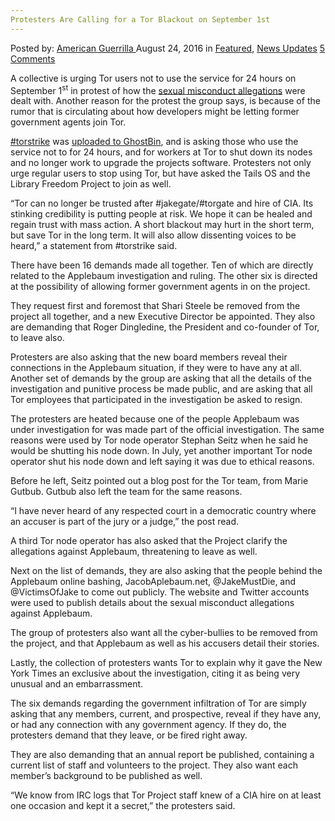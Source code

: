 ```yaml
---
Protesters Are Calling for a Tor Blackout on September 1st
---
```

<article class="post-listing post-15227 post type-post status-publish format-standard has-post-thumbnail hentry  tag-1st tag-blackout tag-calling tag-protesters tag-september 
    <div class="post-inner">
        <span>Posted by: <a href="https://www.deepdotweb.com/author/americanguerrilla/" title="">American Guerrilla </a></span>
    <span>August 24, 2016</span>
    <span>in <a href="https://www.deepdotweb.com/category/deepdot-news/" rel="category tag">Featured</a>, <a href="https://www.deepdotweb.com/category/news-updates/" rel="category tag">News Updates</a></span>
    <span><a href="https://www.deepdotweb.com/2016/08/24/protesters-calling-tor-blackout-september-1st/#comments">5 Comments</a></span>
    </p>
    <div class="clear"></div>
    <div class="entry">
    <p>A collective is urging Tor users not to use the service for 24 hours on September 1<sup>st</sup> in protest of how the <a href="https://www.deepdotweb.com/2016/06/10/tor-project-developer-resigns-response-sexual-mistreatment-allegations/">sexual misconduct allegations</a> were dealt with. Another reason for the protest the group says, is because of the rumor that is circulating about how developers might be letting former government agents join Tor.</p>
    <p><a href="http://news.softpedia.com/news/internal-group-wants-to-shut-down-tor-for-a-day-on-september-1-507513.shtml">#torstrike</a> was <a href="https://ghostbin.com/paste/kmnzz">uploaded to GhostBin</a>, and is asking those who use the service not to for 24 hours, and for workers at Tor to shut down its nodes and no longer work to upgrade the projects software. Protesters not only urge regular users to stop using Tor, but have asked the Tails OS and the Library Freedom Project to join as well.</p>
    <p>“Tor can no longer be trusted after #jakegate/#torgate and hire of CIA. Its stinking credibility is putting people at risk. We hope it can be healed and regain trust with mass action. A short blackout may hurt in the short term, but save Tor in the long term. It will also allow dissenting voices to be heard,” a statement from #torstrike said.</p>
    <p>There have been 16 demands made all together. Ten of which are directly related to the Applebaum investigation and ruling. The other six is directed at the possibility of allowing former government agents in on the project.</p>
    <p>They request first and foremost that Shari Steele be removed from the project all together, and a new Executive Director be appointed. They also are demanding that Roger Dingledine, the President and co-founder of Tor, to leave also.</p>
    <p>Protesters are also asking that the new board members reveal their connections in the Applebaum situation, if they were to have any at all. Another set of demands by the group are asking that all the details of the investigation and punitive process be made public, and are asking that all Tor employees that participated in the investigation be asked to resign.</p>
    <p>The protesters are heated because one of the people Applebaum was under investigation for was made part of the official investigation. The same reasons were used by Tor node operator Stephan Seitz when he said he would be shutting his node down. In July, yet another important Tor node operator shut his node down and left saying it was due to ethical reasons.</p>
    <p>Before he left, Seitz pointed out a blog post for the Tor team, from Marie Gutbub. Gutbub also left the team for the same reasons.</p>
    <p>“I have never heard of any respected court in a democratic country where an accuser is part of the jury or a judge,” the post read.</p>
    <p>A third Tor node operator has also asked that the Project clarify the allegations against Applebaum, threatening to leave as well.</p>
    <p>Next on the list of demands, they are also asking that the people behind the Applebaum online bashing, JacobAplebaum.net, @JakeMustDie, and @VictimsOfJake to come out publicly. The website and Twitter accounts were used to publish details about the sexual misconduct allegations against Applebaum.</p>
    <p>The group of protesters also want all the cyber-bullies to be removed from the project, and that Applebaum as well as his accusers detail their stories.</p>
    <p>Lastly, the collection of protesters wants Tor to explain why it gave the New York Times an exclusive about the investigation, citing it as being very unusual and an embarrassment.</p>
    <p>The six demands regarding the government infiltration of Tor are simply asking that any members, current, and prospective, reveal if they have any, or had any connection with any government agency. If they do, the protesters demand that they leave, or be fired right away.</p>
    <p>They are also demanding that an annual report be published, containing a current list of staff and volunteers to the project. They also want each member’s background to be published as well.</p>
    <p>“We know from IRC logs that Tor Project staff knew of a CIA hire on at least one occasion and kept it a secret,” the protesters said.</p>
    </div>
    <span style="display:none"><a href="https://www.deepdotweb.com/tag/1st/" rel="tag">1st</a> <a href="https://www.deepdotweb.com/tag/blackout/" rel="tag">blackout</a> <a href="https://www.deepdotweb.com/tag/calling/" rel="tag">calling</a> <a href="https://www.deepdotweb.com/tag/protesters/" rel="tag">protesters</a> <a href="https://www.deepdotweb.com/tag/september/" rel="tag">september</a> <a href="https://www.deepdotweb.com/tag/tor/" rel="tag">tor</a></span> <span style="display:none" class="updated">2016-08-24</span>
    <div style="display:none" class="vcard author" itemprop="author" itemscope itemtype="http://schema.org/Person"><strong class="fn" itemprop="name"><a href="https://www.deepdotweb.com/author/americanguerrilla/" title="Posts by American Guerrilla" rel="author">American Guerrilla</a></strong></div>
    </div>
</article>

